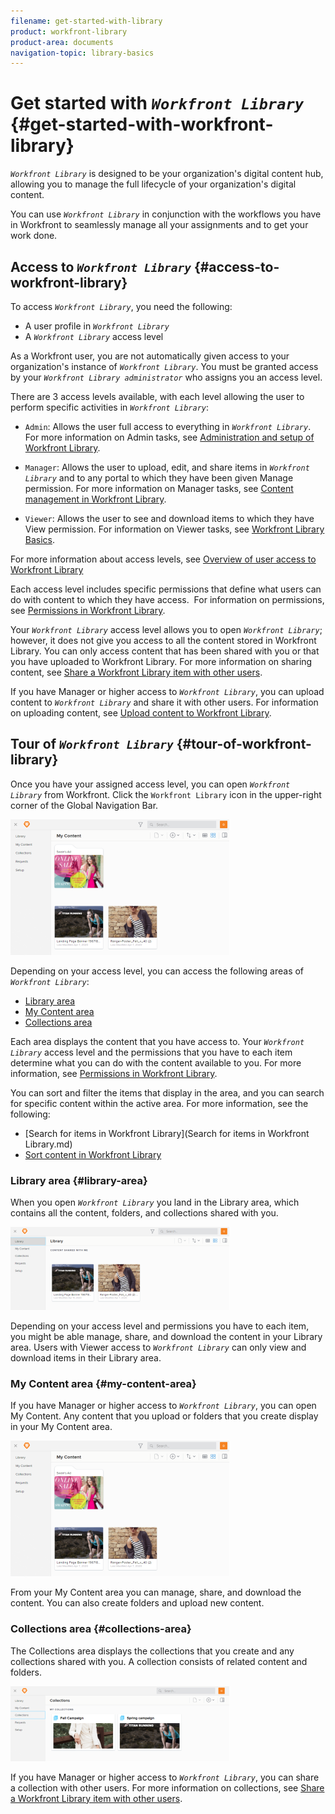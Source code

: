 ```yaml
---
filename: get-started-with-library
product: workfront-library
product-area: documents
navigation-topic: library-basics
---
```




# Get started with *`Workfront Library`* {#get-started-with-workfront-library}

*`Workfront Library`* is designed to be your organization's digital content hub, allowing you to manage the full lifecycle of your organization's digital content. 


You can use *`Workfront Library`* in conjunction with the workflows you have in Workfront to seamlessly manage all your assignments and to get your work done.


## Access to *`Workfront Library`* {#access-to-workfront-library}

To access *`Workfront Library`*, you need the following:



* A user profile in *`Workfront Library`*
* A *`Workfront Library`* access level


As a Workfront user, you are not automatically given access to your organization's instance of *`Workfront Library`*. You must be granted access by your *`Workfront Library administrator`* who assigns you an access level. 


There are 3 access levels available, with each level allowing the user to perform specific activities in *`Workfront Library`*:



* `Admin`: Allows the user full access to everything in *`Workfront Library`*. For more information on Admin tasks, see [Administration and setup of Workfront Library](_administration-and-setup-library.md). 

* `Manager`: Allows the user to upload, edit, and share items in *`Workfront Library`* and to any portal to which they have been given Manage permission. For more information on Manager tasks, see [Content management in Workfront Library](_content-management.md).

*  `Viewer`: Allows the user to see and download items to which they have View permission. For information on Viewer tasks, see [Workfront Library Basics](_basics.md).


For more information about access levels, see [Overview of user access to Workfront Library](user-access-overview.md)


Each access level includes specific permissions that define what users can do with content to which they have access. &nbsp;For information on permissions, see [Permissions in Workfront Library](permissions-in-workfront-library.md).


Your *`Workfront Library`* access level allows you to open *`Workfront Library`*; however, it does not give you access to all the content stored in Workfront Library. You can only access content that has been shared with you or that you have uploaded to Workfront Library. For more information on sharing content, see [Share a Workfront Library item with other users](share-an-asset-with-users.md).


If you have Manager or higher access to *`Workfront Library`*, you can upload content to *`Workfront Library`* and share it with other users. For information on uploading content, see [Upload content to Workfront Library](upload-new-content.md).


## Tour of *`Workfront Library`* {#tour-of-workfront-library}

Once you have your assigned access level, you can open *`Workfront Library`* from Workfront. Click the `Workfront Library` icon in the upper-right corner of the Global Navigation Bar.


![](assets/library-left-panel---new-350x217.png)




Depending on your access level, you can access the following areas of *`Workfront Library`*:



* [Library area](#library) 
* [My Content area](#my) 
* [Collections area](#collecti) 


Each area displays the content that you have access to. Your *`Workfront Library`* access level and the permissions that you have to each item determine what you can do with the content available to you. For more information, see [Permissions in Workfront Library](permissions-in-workfront-library.md).


You can sort and filter the items that display in the area, and you can search for specific content within the active area. For more information, see the following:



* [Search for items in Workfront Library](Search for items in Workfront Library.md) 
* [Sort content in Workfront Library](sort-content-in-library.md) 




### Library area {#library-area}

When you open *`Workfront Library`* you land in the Library area, which contains all the content, folders, and collections shared with you. 


![](assets/shared-with-me-new-350x133.png)




Depending on your access level and permissions you have to each item, you might be able manage, share, and download the content in your Library area. Users with Viewer access to *`Workfront Library`* can only view and download items in their Library area.


### My Content area {#my-content-area}

If you have Manager or higher access to *`Workfront Library`*, you can open My Content. Any content that you upload or folders that you create display in your My Content area. 


![](assets/library-left-panel---new-350x217.png)




From your My Content area you can manage, share, and download the content. You can also create folders and upload new content.


### Collections area {#collections-area}

The Collections area displays the collections that you create and any collections shared with you. A collection consists of related content and folders. 


![](assets/collections-2-350x120.png)




If you have Manager or higher access to *`Workfront Library`*, you can share a collection with other users. For more information on collections, see [Share a Workfront Library item with other users](share-an-asset-with-users.md).
